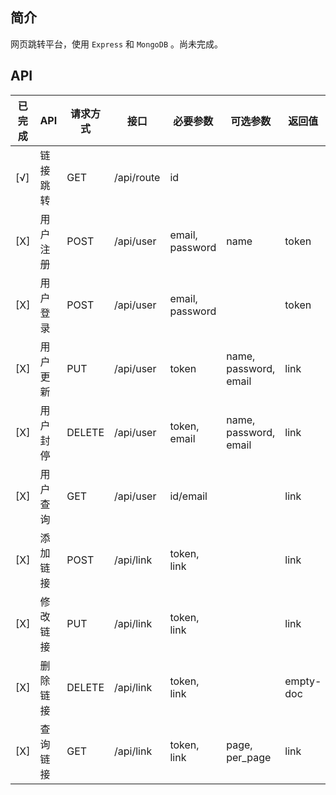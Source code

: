 
## 简介
网页跳转平台，使用 `Express` 和 `MongoDB` 。尚未完成。

## API
|已完成|API|请求方式|接口|必要参数|可选参数|返回值|所需权限|
|------|---|-------|----|-------|-------|------|------|
|[√]|链接跳转|GET|/api/route|id|||guest+|
|[X]|用户注册|POST|/api/user|email, password|name|token|guest|
|[X]|用户登录|POST|/api/user|email, password||token|guest|
|[X]|用户更新|PUT|/api/user|token|name, password, email|link|owner+|
|[X]|用户封停|DELETE|/api/user|token, email|name, password, email|link|admin|
|[X]|用户查询|GET|/api/user|id/email||link|guest+|
|[X]|添加链接|POST|/api/link|token, link||link|user+|
|[X]|修改链接|PUT|/api/link|token, link||link|owner+|
|[X]|删除链接|DELETE|/api/link|token, link||empty-doc|owner+|
|[X]|查询链接|GET|/api/link|token, link|page, per_page|link|owner+|
